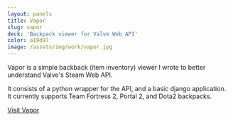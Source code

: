 ```yaml
---
layout: panels
title: Vapor
slug: vapor
deck: 'Backpack viewer for Valve Web API'
color: a19d97
image: /assets/img/work/vapor.jpg
---
```


Vapor is a simple backback (item inventory) viewer I wrote to better understand Valve's Steam Web API.

It consists of a python wrapper for the API, and a basic django application. It currently supports Team Fortress 2, Portal 2, and Dota2 backpacks.

<a class="btn btn-default" href="http://vapor.underlost.net/id/underlost/tf2">Visit Vapor</a>
